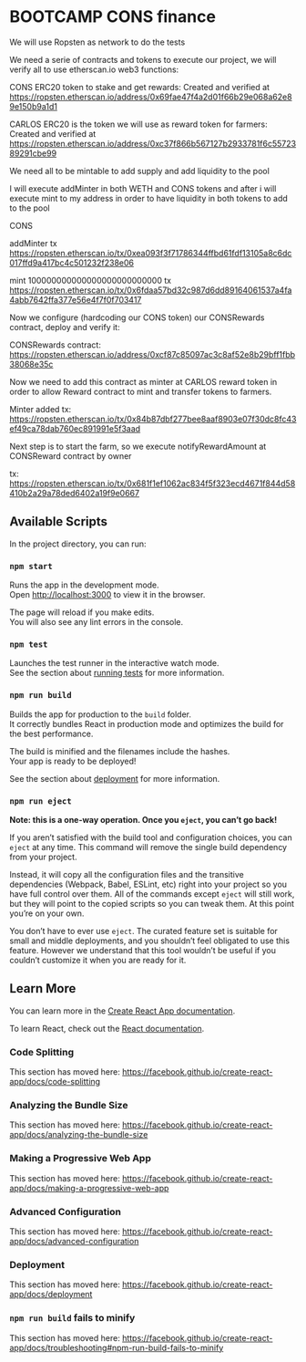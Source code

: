 # BOOTCAMP CONS finance

We will use Ropsten as network to do the tests

We need a serie of contracts and tokens to execute our project, we will verify all to use etherscan.io web3 functions:

CONS ERC20 token to stake and get rewards: Created and verified at https://ropsten.etherscan.io/address/0x69fae47f4a2d01f66b29e068a62e89e150b9a1d1

CARLOS ERC20 is the token we will use as reward token for farmers: Created and verified at https://ropsten.etherscan.io/address/0xc37f866b567127b2933781f6c5572389291cbe99

We need all to be mintable to add supply and add liquidity to the pool

I will execute addMinter in both WETH and CONS tokens and after i will execute mint to my address in order to have liquidity in both tokens to add to the pool

CONS 

addMinter tx https://ropsten.etherscan.io/tx/0xea093f3f71786344ffbd61fdf13105a8c6dc017ffd9a417bc4c501232f238e06

mint 100000000000000000000000000 tx https://ropsten.etherscan.io/tx/0x6fdaa57bd32c987d6dd89164061537a4fa4abb7642ffa377e56e4f7f0f703417

Now we configure (hardcoding our CONS token) our CONSRewards contract, deploy and verify it:

CONSRewards contract: https://ropsten.etherscan.io/address/0xcf87c85097ac3c8af52e8b29bff1fbb38068e35c

Now we need to add this contract as minter at CARLOS reward token in order to allow Reward contract to mint and transfer tokens to farmers.

Minter added tx: https://ropsten.etherscan.io/tx/0x84b87dbf277bee8aaf8903e07f30dc8fc43ef49ca78dab760ec891991e5f3aad

Next step is to start the farm, so we execute notifyRewardAmount at CONSReward contract by owner

tx: https://ropsten.etherscan.io/tx/0x681f1ef1062ac834f5f323ecd4671f844d58410b2a29a78ded6402a19f9e0667









## Available Scripts

In the project directory, you can run:

### `npm start`

Runs the app in the development mode.<br>
Open [http://localhost:3000](http://localhost:3000) to view it in the browser.

The page will reload if you make edits.<br>
You will also see any lint errors in the console.

### `npm test`

Launches the test runner in the interactive watch mode.<br>
See the section about [running tests](https://facebook.github.io/create-react-app/docs/running-tests) for more information.

### `npm run build`

Builds the app for production to the `build` folder.<br>
It correctly bundles React in production mode and optimizes the build for the best performance.

The build is minified and the filenames include the hashes.<br>
Your app is ready to be deployed!

See the section about [deployment](https://facebook.github.io/create-react-app/docs/deployment) for more information.

### `npm run eject`

**Note: this is a one-way operation. Once you `eject`, you can’t go back!**

If you aren’t satisfied with the build tool and configuration choices, you can `eject` at any time. This command will remove the single build dependency from your project.

Instead, it will copy all the configuration files and the transitive dependencies (Webpack, Babel, ESLint, etc) right into your project so you have full control over them. All of the commands except `eject` will still work, but they will point to the copied scripts so you can tweak them. At this point you’re on your own.

You don’t have to ever use `eject`. The curated feature set is suitable for small and middle deployments, and you shouldn’t feel obligated to use this feature. However we understand that this tool wouldn’t be useful if you couldn’t customize it when you are ready for it.

## Learn More

You can learn more in the [Create React App documentation](https://facebook.github.io/create-react-app/docs/getting-started).

To learn React, check out the [React documentation](https://reactjs.org/).

### Code Splitting

This section has moved here: https://facebook.github.io/create-react-app/docs/code-splitting

### Analyzing the Bundle Size

This section has moved here: https://facebook.github.io/create-react-app/docs/analyzing-the-bundle-size

### Making a Progressive Web App

This section has moved here: https://facebook.github.io/create-react-app/docs/making-a-progressive-web-app

### Advanced Configuration

This section has moved here: https://facebook.github.io/create-react-app/docs/advanced-configuration

### Deployment

This section has moved here: https://facebook.github.io/create-react-app/docs/deployment

### `npm run build` fails to minify

This section has moved here: https://facebook.github.io/create-react-app/docs/troubleshooting#npm-run-build-fails-to-minify
